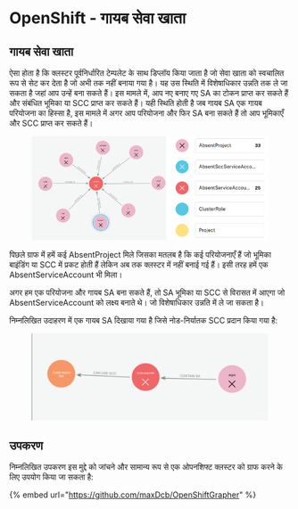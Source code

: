 # OpenShift - गायब सेवा खाता

## गायब सेवा खाता

ऐसा होता है कि क्लस्टर पूर्वनिर्धारित टेम्पलेट के साथ डिप्लॉय किया जाता है जो सेवा खाता को स्वचालित रूप से सेट कर देता है जो अभी तक नहीं बनाया गया है। यह उस स्थिति में विशेषाधिकार उन्नति तक ले जा सकता है जहां आप उन्हें बना सकते हैं। इस मामले में, आप नए बनाए गए SA का टोकन प्राप्त कर सकते हैं और संबंधित भूमिका या SCC प्राप्त कर सकते हैं। यही स्थिति होती है जब गायब SA एक गायब परियोजना का हिस्सा है, इस मामले में अगर आप परियोजना और फिर SA बना सकते हैं तो आप भूमिकाएँ और SCC प्राप्त कर सकते हैं।

<figure><img src="../../../.gitbook/assets/openshift-missing-service-account-image1.png" alt=""><figcaption></figcaption></figure>

पिछले ग्राफ में हमें कई AbsentProject मिले जिसका मतलब है कि कई परियोजनाएँ हैं जो भूमिका बाइंडिंग या SCC में प्रकट होती हैं लेकिन अब तक क्लस्टर में नहीं बनाई गई हैं। इसी तरह हमें एक AbsentServiceAccount भी मिला।

अगर हम एक परियोजना और गायब SA बना सकते हैं, तो SA भूमिका या SCC से विरासत में आएगा जो AbsentServiceAccount को लक्ष्य बनाते थे। जो विशेषाधिकार उन्नति में ले जा सकता है।

निम्नलिखित उदाहरण में एक गायब SA दिखाया गया है जिसे नोड-निर्यातक SCC प्रदान किया गया है:

<figure><img src="../../../.gitbook/assets/openshift-missing-service-account-image2.png" alt=""><figcaption></figcaption></figure>

## उपकरण

निम्नलिखित उपकरण इस मुद्दे को जांचने और सामान्य रूप से एक ओपनशिफ्ट क्लस्टर को ग्राफ करने के लिए उपयोग किया जा सकता है:

{% embed url="https://github.com/maxDcb/OpenShiftGrapher" %}
